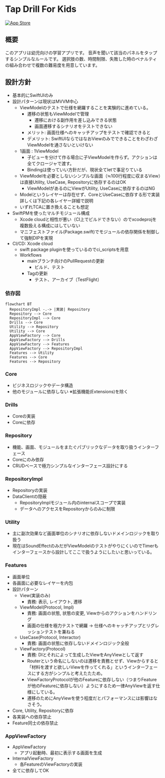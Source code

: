 # Tap Drill For Kids
[![App Store](https://img.shields.io/itunes/v/6446287306.svg?color=green&label=Download%20on%20the%20App%20Store&logo=apple&logoColor=white)](https://apps.apple.com/us/app/tap-drill-for-kids/id6446287306)

## 概要
このアプリは幼児向けの学習アプリです。
音声を聞いて該当のパネルをタップするシンプルなルールです。
選択肢の数、時間制限、失敗した時のペナルティの組み合わせで複数の難易度を用意しています。

## 設計方針
- 基本的にSwiftUIのみ
- 設計パターンは現状はMVVM中心
  - ViewModelのテストで仕様を網羅することを実験的に進めている。
    - 遷移の状態もViewModelで管理
      - 遷移における副作用を差し込みできる状態
      - 画面遷移するシナリオをテストできない
    - メリット: 画面仕様へのキャッチアップをテストで確認できると
    - デメリット: SwiftUIならではなおViewのみでできることをわざわざViewModelを通さないといけない
  - 1画面 : 1ViewModel
    - 子ビューを分けて作る場合に子ViewModelを作らず。アクションは全てクロージャで渡す。
    - Bindingは使っていい方針だが、現状全てletで事足りている
  - ViewModelを必要としないシンプルな画面（≒100行程度に収まるView）は直接Utility, UseCase, Repositoryに依存するのはOK
    - ViewModelがあるのにViewがUtility, UseCaseに依存するのはNG
  - Modelというレイヤーは存在せず、CoreとUseCaseに依存する形で実装
    詳しくは下記の各レイヤー詳細で説明
  - いずれTCAに置き換えることも想定
- SwiftPMを使ったマルチモジュール構成
  - Xcode cloudと相性が悪い（CI上でビルドできない）のでxcodeprojを複数扱える構成にはしていない
  - マニフェストファイル(Package.swift)でモジュールの依存関係を制御して強制DIPを実現
- CI/CD: Xcode cloud
  - swift package pluginを使っているのでci_scriptsを用意
  - Workflows
    - mainブランチ向けのPullRequestの更新
      - ビルド、テスト
    - Tagの更新
      - テスト、アーカイブ（TestFlight）

### 依存図

```mermaid
flowchart BT
  RepositoryImpl -.-> |実装| Repository
  Repository --> Core
  RepositoryImpl --> Core
  Drills --> Core
  Utility --> Repository
  Utility --> Core
  AppViewFactory --> Core
  AppViewFactory --> Drills
  AppViewFactory --> Features
  AppViewFactory --> RepositoryImpl
  Features --> Utility
  Features --> Core
  Features --> Repository
```

### Core
- ビジネスロジックやデータ構造
- 他のモジュールに依存しない ※拡張機能(Extensions)を除く

### Drills
- Coreの実装
- Coreに依存

### Repository
- 機能、画面、モジュールをまたぐパブリックなデータを取り扱うインターフェース
- Coreにのみ依存
- CRUDベースで極力シンプルなインターフェース設計にする

### RepositoryImpl
- Repositoryの実装
- DataClientの隠蔽
  - RepositoryImplモジュール内のinternalスコープで実装
  - データへのアクセスをRepositoryからのみに制限

### Utility
- 主に副次効果など画面単位のシナリオに依存しないドメインロジックを取り扱う
- 現在はSoundEffectのみだがViewModelのテストがやりにくいのでTimerもインターフェースから設計してここで扱うようにしたいと思いっている。

### Features
- 画面単位
- 各画面に必要なレイヤーを内包
- 設計パターン
  - View(実装のみ)
    - 責務: 表示, レイアウト, 遷移
  - ViewModel(Protocol, Impl)
    - 責務: 画面の状態, 状態の変更, Viewからのアクションをハンドリング 
    - 画面の仕様を極力テストで網羅
      → 仕様へのキャッチアップとリグレッションテストを兼ねる
  - UseCase(Protocol, Interactor)
    - 責務: 画面の状態に依存しないドメインロジック全般
  - ViewFactory(Protocol)
    - 責務: DIとそれによって生成したViewをAnyViewとして返す
    - Routerという命名にしないのは遷移を責務とせず、Viewからすると「材料を渡すと欲しいViewを作ってくれる」というインターフェースにする方がシンプルと考えたたため。
    - ViewFactoryProtocolが他のFeatureに依存しない（つまりFeatureが他のFeatureに依存しない）ようにするため一律AnyViewを返す仕様にしている。
    - 遷移のためにAnyViewを使う程度だとパフォーマンスには影響はなさそう。
- Core, Utility, Repositoryに依存
- 各実装への依存禁止
- Feature同士の依存禁止

### AppViewFactory
- AppViewFactory
  - アプリ起動時、最初に表示する画面を生成
- InternalViewFactory
  - 各FeatureのViewFactoryの実装
- 全てに依存してOK
